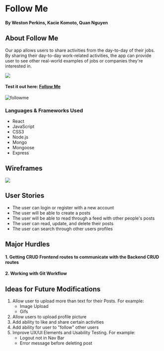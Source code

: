# Follow Me

#### By Weston Perkins, Kacie Komoto, Quan Nguyen

## About Follow Me
Our app allows users to share activities from the day-to-day of their jobs. By sharing their day-to-day work-related activities, the app can provide user to see other real-world examples of jobs or companies they're interested in. 

<img src="./public/img/FollowMe.png">


#### Test it out here: [Follow Me](https://followmeapplication.herokuapp.com/)
![followme](https://user-images.githubusercontent.com/79667230/139553884-2a0adcb9-eeb1-4233-9abc-78e9a8e0e0d8.gif)

### Languages & Frameworks Used
- React
- JavaScript
- CSS3
- Node.js
- Mongo
- Mongoose
- Express

## Wireframes
<img src="./public/img/wireframes_balsamiq.png">


## User Stories
- The user can login or register with a new account
- The user will be able to create a posts 
- The user will be able to read through a feed with other people's posts
- The user can read, update, and delete their posts
- The user can search through other users profiles

## Major Hurdles
#### 1. Getting CRUD Frontend routes to communicate with the Backend CRUD routes

#### 2. Working with Git Workflow


## Ideas for Future Modifications
1. Allow user to upload more than text for their Posts. For example:
    - Image Upload
    - Gifs
2. Allow users to upload profile picture
3. Add ability to like and share certain activities
4. Add ability for user to "follow" other users
5. Improve UX/UI Elements and Usability Testing. For example:
    - Logout not in Nav Bar
    - Error message before deleting post
